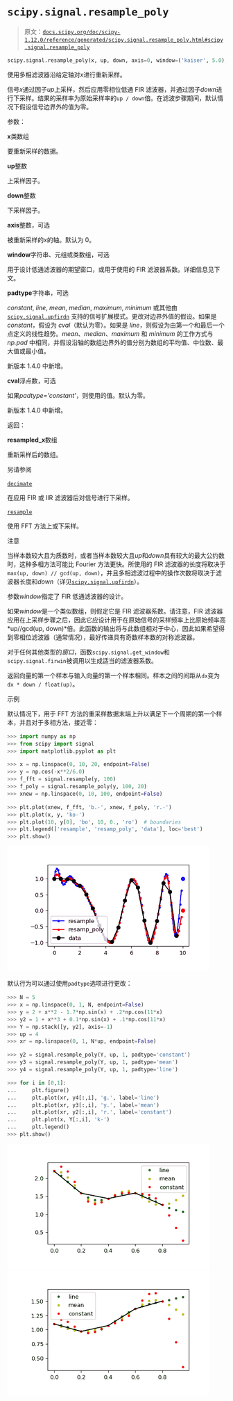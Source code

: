 # `scipy.signal.resample_poly`

> 原文：[`docs.scipy.org/doc/scipy-1.12.0/reference/generated/scipy.signal.resample_poly.html#scipy.signal.resample_poly`](https://docs.scipy.org/doc/scipy-1.12.0/reference/generated/scipy.signal.resample_poly.html#scipy.signal.resample_poly)

```py
scipy.signal.resample_poly(x, up, down, axis=0, window=('kaiser', 5.0), padtype='constant', cval=None)
```

使用多相滤波器沿给定轴对*x*进行重新采样。

信号*x*通过因子*up*上采样，然后应用零相位低通 FIR 滤波器，并通过因子*down*进行下采样。结果的采样率为原始采样率的`up / down`倍。在滤波步骤期间，默认情况下假设信号边界外的值为零。

参数：

**x**类数组

要重新采样的数据。

**up**整数

上采样因子。

**down**整数

下采样因子。

**axis**整数，可选

被重新采样的*x*的轴。默认为 0。

**window**字符串、元组或类数组，可选

用于设计低通滤波器的期望窗口，或用于使用的 FIR 滤波器系数。详细信息见下文。

**padtype**字符串，可选

*constant*, *line*, *mean*, *median*, *maximum*, *minimum* 或其他由 [`scipy.signal.upfirdn`](https://docs.scipy.org/doc/scipy-1.12.0/reference/generated/scipy.signal.upfirdn.html#scipy.signal.upfirdn "scipy.signal.upfirdn") 支持的信号扩展模式。更改对边界外值的假设。如果是 *constant*，假设为 *cval*（默认为零）。如果是 *line*，则假设为由第一个和最后一个点定义的线性趋势。*mean*、*median*、*maximum* 和 *minimum* 的工作方式与 *np.pad* 中相同，并假设沿轴的数组边界外的值分别为数组的平均值、中位数、最大值或最小值。

新版本 1.4.0 中新增。

**cval**浮点数，可选

如果*padtype='constant'*，则使用的值。默认为零。

新版本 1.4.0 中新增。

返回：

**resampled_x**数组

重新采样后的数组。

另请参阅

[`decimate`](https://docs.scipy.org/doc/scipy-1.12.0/reference/generated/scipy.signal.decimate.html#scipy.signal.decimate "scipy.signal.decimate")

在应用 FIR 或 IIR 滤波器后对信号进行下采样。

[`resample`](https://docs.scipy.org/doc/scipy-1.12.0/reference/generated/scipy.signal.resample.html#scipy.signal.resample "scipy.signal.resample")

使用 FFT 方法上或下采样。

注意

当样本数较大且为质数时，或者当样本数较大且*up*和*down*具有较大的最大公约数时，这种多相方法可能比 Fourier 方法更快。所使用的 FIR 滤波器的长度将取决于`max(up, down) // gcd(up, down)`，并且多相滤波过程中的操作次数将取决于滤波器长度和*down*（详见[`scipy.signal.upfirdn`](https://docs.scipy.org/doc/scipy-1.12.0/reference/generated/scipy.signal.upfirdn.html#scipy.signal.upfirdn "scipy.signal.upfirdn")）。

参数*window*指定了 FIR 低通滤波器的设计。

如果*window*是一个类似数组，则假定它是 FIR 滤波器系数。请注意，FIR 滤波器应用在上采样步骤之后，因此它应设计用于在原始信号的采样频率上比原始频率高*up//gcd(up, down)*倍。此函数的输出将与此数组相对于中心，因此如果希望得到零相位滤波器（通常情况），最好传递具有奇数样本数的对称滤波器。

对于任何其他类型的*窗口*，函数`scipy.signal.get_window`和`scipy.signal.firwin`被调用以生成适当的滤波器系数。

返回向量的第一个样本与输入向量的第一个样本相同。样本之间的间距从`dx`变为`dx * down / float(up)`。

示例

默认情况下，用于 FFT 方法的重采样数据末端上升以满足下一个周期的第一个样本，并且对于多相方法，接近零：

```py
>>> import numpy as np
>>> from scipy import signal
>>> import matplotlib.pyplot as plt 
```

```py
>>> x = np.linspace(0, 10, 20, endpoint=False)
>>> y = np.cos(-x**2/6.0)
>>> f_fft = signal.resample(y, 100)
>>> f_poly = signal.resample_poly(y, 100, 20)
>>> xnew = np.linspace(0, 10, 100, endpoint=False) 
```

```py
>>> plt.plot(xnew, f_fft, 'b.-', xnew, f_poly, 'r.-')
>>> plt.plot(x, y, 'ko-')
>>> plt.plot(10, y[0], 'bo', 10, 0., 'ro')  # boundaries
>>> plt.legend(['resample', 'resamp_poly', 'data'], loc='best')
>>> plt.show() 
```

![../../_images/scipy-signal-resample_poly-1_00_00.png](img/05ef89596b86627be76d22346288ea47.png)

默认行为可以通过使用`padtype`选项进行更改：

```py
>>> N = 5
>>> x = np.linspace(0, 1, N, endpoint=False)
>>> y = 2 + x**2 - 1.7*np.sin(x) + .2*np.cos(11*x)
>>> y2 = 1 + x**3 + 0.1*np.sin(x) + .1*np.cos(11*x)
>>> Y = np.stack([y, y2], axis=-1)
>>> up = 4
>>> xr = np.linspace(0, 1, N*up, endpoint=False) 
```

```py
>>> y2 = signal.resample_poly(Y, up, 1, padtype='constant')
>>> y3 = signal.resample_poly(Y, up, 1, padtype='mean')
>>> y4 = signal.resample_poly(Y, up, 1, padtype='line') 
```

```py
>>> for i in [0,1]:
...     plt.figure()
...     plt.plot(xr, y4[:,i], 'g.', label='line')
...     plt.plot(xr, y3[:,i], 'y.', label='mean')
...     plt.plot(xr, y2[:,i], 'r.', label='constant')
...     plt.plot(x, Y[:,i], 'k-')
...     plt.legend()
>>> plt.show() 
```

![../../_images/scipy-signal-resample_poly-1_01_00.png](img/036ffd2252df322ee96bf0dacb2a567d.png)![../../_images/scipy-signal-resample_poly-1_01_01.png](img/b04d03d4db52e34f6f2ded43a857ce0b.png)
